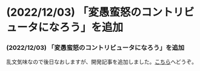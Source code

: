 # (2022/12/03) 「変愚蛮怒のコントリビュータになろう」を追加

### (2022/12/03) 「変愚蛮怒のコントリビュータになろう」を追加
乱文気味なので後日なおしますが、開発記事を追加しました。[こちら](/development/development221204.html)へどうぞ。
